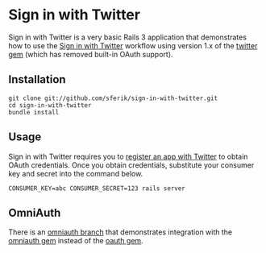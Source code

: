 Sign in with Twitter
====================
Sign in with Twitter is a very basic Rails 3 application that demonstrates how
to use the [Sign in with Twitter][siwt] workflow using version 1.x of the
[twitter gem][twitter] (which has removed built-in OAuth support).

[siwt]: http://dev.twitter.com/pages/sign_in_with_twitter
[twitter]: https://github.com/jnunemaker/twitter

Installation
------------
    git clone git://github.com/sferik/sign-in-with-twitter.git
    cd sign-in-with-twitter
    bundle install

Usage
-----
Sign in with Twitter requires you to [register an app with Twitter][apps] to
obtain OAuth credentials. Once you obtain credentials, substitute your consumer
key and secret into the command below.

[apps]: http://dev.twitter.com/apps

    CONSUMER_KEY=abc CONSUMER_SECRET=123 rails server

OmniAuth
--------
There is an [omniauth branch][branch] that demonstrates integration with the
[omniauth gem][omniauth] instead of the [oauth gem][oauth].

[branch]: https://github.com/sferik/sign-in-with-twitter/tree/omniauth
[omniauth]: https://github.com/intridea/omniauth
[oauth]: https://github.com/oauth/oauth-ruby
